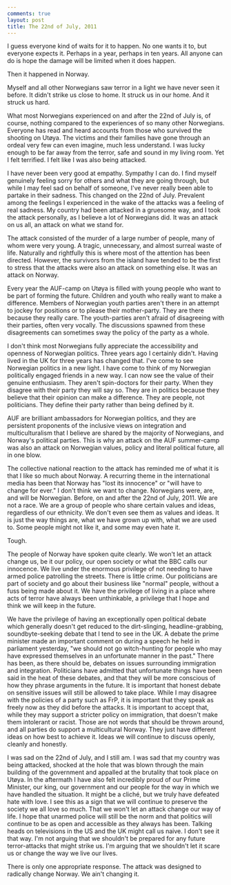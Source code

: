 ```yaml
---
comments: true
layout: post
title: The 22nd of July, 2011
---
```

I guess everyone kind of waits for it to happen. No one wants it to, but everyone expects it. Perhaps in a year, perhaps in ten years. All anyone can do is hope the damage will be limited when it does happen.

Then it happened in Norway.

Myself and all other Norwegians saw terror in a light we have never seen it before. It didn't strike us close to home. It struck us in our home. And it struck us hard.

What most Norwegians experienced on and after the 22nd of July is, of course, nothing compared to the experiences of so many other Norwegians. Everyone has read and heard accounts from those who survived the shooting on Ut&oslash;ya. The victims and their families have gone through an ordeal very few can even imagine, much less understand. I was lucky enough to be far away from the terror, safe and sound in my living room. Yet I felt terrified. I felt like I was also being attacked.

I have never been very good at empathy. Sympathy I can do. I find myself genuinely feeling sorry for others and what they are going through, but while I may feel sad on behalf of someone, I've never really been able to partake in their sadness. This changed on the 22nd of July. Prevalent among the feelings I experienced in the wake of the attacks was a feeling of real sadness. My country had been attacked in a gruesome way, and I took the attack personally, as I believe a lot of Norwegians did. It was an attack on us all, an attack on what we stand for.

The attack consisted of the murder of a large number of people, many of whom were very young. A tragic, unnecessary, and almost surreal waste of life. Naturally and rightfully this is where most of the attention has been directed. However, the survivors from the island have tended to be the first to stress that the attacks were also an attack on something else. It was an attack on Norway.

Every year the AUF-camp on Ut&oslash;ya is filled with young people who want to be part of forming the future. Children and youth who really want to make a difference. Members of Norwegian youth parties aren't there in an attempt to jockey for positions or to please their mother-party. They are there because they really care. The youth-parties aren't afraid of disagreeing with their parties, often very vocally. The discussions spawned from these disagreements can sometimes sway the policy of the party as a whole.

I don't think most Norwegians fully appreciate the accessibility and openness of Norwegian politics. Three years ago I certainly didn't. Having lived in the UK for three years has changed that. I've come to see Norwegian politics in a new light. I have come to think of my Norwegian politically engaged friends in a new way. I can now see the value of their genuine enthusiasm. They aren't spin-doctors for their party. When they disagree with their party they will say so. They are in politics because they believe that their opinion can make a difference. They are people, not politicians. They define their party rather than being defined by it.

AUF are brilliant ambassadors for Norwegian politics, and they are persistent proponents of the inclusive views on integration and multiculturalism that I believe are shared by the majority of Norwegians, and Norway's political parties. This is why an attack on the AUF summer-camp was also an attack on Norwegian values, policy and literal political future, all in one blow.

The collective national reaction to the attack has reminded me of what it is that I like so much about Norway. A recurring theme in the international media has been that Norway has "lost its innocence" or "will have to change for ever." I don't think we want to change. Norwegians were, are, and will be Norwegian. Before, on and after the 22nd of July, 2011. We are not a race. We are a group of people who share certain values and ideas, regardless of our ethnicity. We don't even see them as values and ideas. It is just the way things are, what we have grown up with, what we are used to. Some people might not like it, and some may even hate it.

Tough.

The people of Norway have spoken quite clearly. We won't let an attack change us, be it our policy, our open society or what the BBC calls our innocence. We live under the enormous privilege of not needing to have armed police patrolling the streets. There is little crime. Our politicians are part of society and go about their business like "normal" people, without a fuss being made about it. We have the privilege of living in a place where acts of terror have always been unthinkable, a privilege that I hope and think we will keep in the future.

We have the privilege of having an exceptionally open political debate which generally doesn't get reduced to the dirt-slinging, headline-grabbing, soundbyte-seeking debate that I tend to see in the UK. A debate the prime minister made an important comment on during a speech he held in parliament yesterday, "we should not go witch-hunting for people who may have expressed themselves in an unfortunate manner in the past." There has been, as there should be, debates on issues surrounding immigration and integration. Politicians have admitted that unfortunate things have been said in the heat of these debates, and that they will be more conscious of how they phrase arguments in the future. It is important that honest debate on sensitive issues will still be allowed to take place. While I may disagree with the policies of a party such as FrP, it is important that they speak as freely now as they did before the attacks. It is important to accept that, while they may support a stricter policy on immigration, that doesn't make them intolerant or racist. Those are not words that should be thrown around, and all parties do support a multicultural Norway. They just have different ideas on how best to achieve it. Ideas we will continue to discuss openly, cleanly and honestly.

I was sad on the 22nd of July, and I still am. I was sad that my country was being attacked, shocked at the hole that was blown through the main building of the government and appalled at the brutality that took place on Ut&oslash;ya. In the aftermath I have also felt incredibly proud of our Prime Minister, our king, our government and our people for the way in which we have handled the situation. It might be a clich&eacute;, but we truly have defeated hate with love. I see this as a sign that we will continue to preserve the society we all love so much. That we won't let an attack change our way of life. I hope that unarmed police will still be the norm and that politics will continue to be as open and accessible as they always has been. Talking heads on televisions in the US and the UK might call us naive. I don't see it that way. I'm not arguing that we shouldn't be prepared for any future terror-attacks that might strike us. I'm arguing that we shouldn't let it scare us or change the way we live our lives.

There is only one appropriate response. The attack was designed to radically change Norway. We ain't changing it.